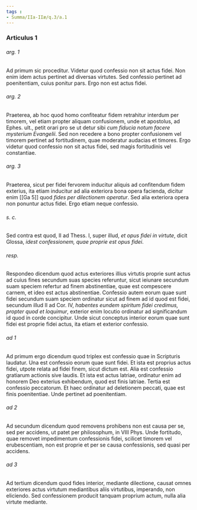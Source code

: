 ```yaml
---
tags : 
- Summa/IIa-IIæ/q.3/a.1
---
```


### Articulus 1

###### arg. 1
Ad primum sic proceditur. Videtur quod confessio non sit actus fidei. Non enim idem actus pertinet ad diversas virtutes. Sed confessio pertinet ad poenitentiam, cuius ponitur pars. Ergo non est actus fidei.

###### arg. 2
Praeterea, ab hoc quod homo confiteatur fidem retrahitur interdum per timorem, vel etiam propter aliquam confusionem, unde et apostolus, ad Ephes. ult., petit orari pro se ut detur sibi *cum fiducia notum facere mysterium Evangelii*. Sed non recedere a bono propter confusionem vel timorem pertinet ad fortitudinem, quae moderatur audacias et timores. Ergo videtur quod confessio non sit actus fidei, sed magis fortitudinis vel constantiae.

###### arg. 3
Praeterea, sicut per fidei fervorem inducitur aliquis ad confitendum fidem exterius, ita etiam inducitur ad alia exteriora bona opera facienda, dicitur enim [[Ga 5]] quod *fides per dilectionem operatur*. Sed alia exteriora opera non ponuntur actus fidei. Ergo etiam neque confessio.

###### s. c.
Sed contra est quod, II ad Thess. I, super illud, *et opus fidei in virtute*, dicit Glossa, *idest confessionem, quae proprie est opus fidei*.

###### resp.
Respondeo dicendum quod actus exteriores illius virtutis proprie sunt actus ad cuius fines secundum suas species referuntur, sicut ieiunare secundum suam speciem refertur ad finem abstinentiae, quae est compescere carnem, et ideo est actus abstinentiae. Confessio autem eorum quae sunt fidei secundum suam speciem ordinatur sicut ad finem ad id quod est fidei, secundum illud II ad Cor. IV, *habentes eundem spiritum fidei credimus, propter quod et loquimur*, exterior enim locutio ordinatur ad significandum id quod in corde concipitur. Unde sicut conceptus interior eorum quae sunt fidei est proprie fidei actus, ita etiam et exterior confessio.

###### ad 1
Ad primum ergo dicendum quod triplex est confessio quae in Scripturis laudatur. Una est confessio eorum quae sunt fidei. Et ista est proprius actus fidei, utpote relata ad fidei finem, sicut dictum est. Alia est confessio gratiarum actionis sive laudis. Et ista est actus latriae, ordinatur enim ad honorem Deo exterius exhibendum, quod est finis latriae. Tertia est confessio peccatorum. Et haec ordinatur ad deletionem peccati, quae est finis poenitentiae. Unde pertinet ad poenitentiam.

###### ad 2
Ad secundum dicendum quod removens prohibens non est causa per se, sed per accidens, ut patet per philosophum, in VIII Phys. Unde fortitudo, quae removet impedimentum confessionis fidei, scilicet timorem vel erubescentiam, non est proprie et per se causa confessionis, sed quasi per accidens.

###### ad 3
Ad tertium dicendum quod fides interior, mediante dilectione, causat omnes exteriores actus virtutum mediantibus aliis virtutibus, imperando, non eliciendo. Sed confessionem producit tanquam proprium actum, nulla alia virtute mediante.


